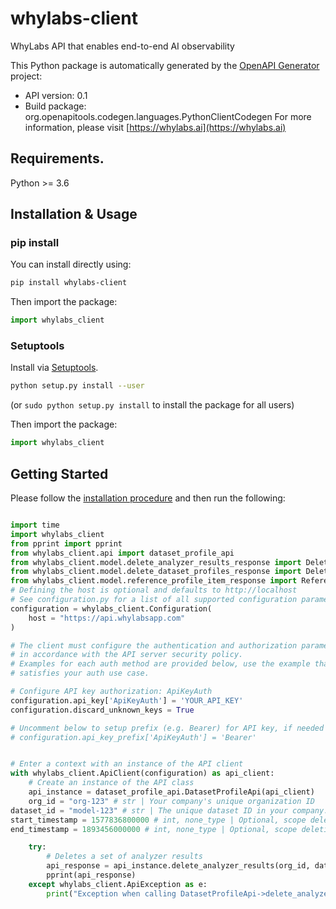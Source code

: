 # whylabs-client
WhyLabs API that enables end-to-end AI observability

This Python package is automatically generated by the [OpenAPI Generator](https://openapi-generator.tech) project:

- API version: 0.1
- Build package: org.openapitools.codegen.languages.PythonClientCodegen
  For more information, please visit [https://whylabs.ai](https://whylabs.ai)

## Requirements.

Python >= 3.6

## Installation & Usage
### pip install

You can install directly using:

```sh
pip install whylabs-client
```


Then import the package:
```python
import whylabs_client
```

### Setuptools

Install via [Setuptools](http://pypi.python.org/pypi/setuptools).

```sh
python setup.py install --user
```
(or `sudo python setup.py install` to install the package for all users)

Then import the package:
```python
import whylabs_client
```

## Getting Started

Please follow the [installation procedure](#installation--usage) and then run the following:

```python

import time
import whylabs_client
from pprint import pprint
from whylabs_client.api import dataset_profile_api
from whylabs_client.model.delete_analyzer_results_response import DeleteAnalyzerResultsResponse
from whylabs_client.model.delete_dataset_profiles_response import DeleteDatasetProfilesResponse
from whylabs_client.model.reference_profile_item_response import ReferenceProfileItemResponse
# Defining the host is optional and defaults to http://localhost
# See configuration.py for a list of all supported configuration parameters.
configuration = whylabs_client.Configuration(
    host = "https://api.whylabsapp.com"
)

# The client must configure the authentication and authorization parameters
# in accordance with the API server security policy.
# Examples for each auth method are provided below, use the example that
# satisfies your auth use case.

# Configure API key authorization: ApiKeyAuth
configuration.api_key['ApiKeyAuth'] = 'YOUR_API_KEY'
configuration.discard_unknown_keys = True

# Uncomment below to setup prefix (e.g. Bearer) for API key, if needed
# configuration.api_key_prefix['ApiKeyAuth'] = 'Bearer'


# Enter a context with an instance of the API client
with whylabs_client.ApiClient(configuration) as api_client:
    # Create an instance of the API class
    api_instance = dataset_profile_api.DatasetProfileApi(api_client)
    org_id = "org-123" # str | Your company's unique organization ID
dataset_id = "model-123" # str | The unique dataset ID in your company.
start_timestamp = 1577836800000 # int, none_type | Optional, scope deleting analyzer results more recent than the timestamp (optional)
end_timestamp = 1893456000000 # int, none_type | Optional, scope deleting analyzer results older than the timestamp (optional)

    try:
        # Deletes a set of analyzer results
        api_response = api_instance.delete_analyzer_results(org_id, dataset_id, start_timestamp=start_timestamp, end_timestamp=end_timestamp)
        pprint(api_response)
    except whylabs_client.ApiException as e:
        print("Exception when calling DatasetProfileApi->delete_analyzer_results: %s\n" % e)
```

